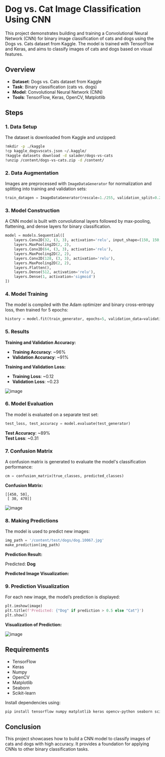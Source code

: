 # Dog vs. Cat Image Classification Using CNN

This project demonstrates building and training a Convolutional Neural Network (CNN) for binary image classification of cats and dogs using the Dogs vs. Cats dataset from Kaggle. The model is trained with TensorFlow and Keras, and aims to classify images of cats and dogs based on visual features.

## Overview

- **Dataset**: Dogs vs. Cats dataset from Kaggle
- **Task**: Binary classification (cats vs. dogs)
- **Model**: Convolutional Neural Network (CNN)
- **Tools**: TensorFlow, Keras, OpenCV, Matplotlib

## Steps

### 1. **Data Setup**
The dataset is downloaded from Kaggle and unzipped:

```bash
!mkdir -p ./kaggle
!cp kaggle_dogsvscats.json ~/.kaggle/
!kaggle datasets download -d salader/dogs-vs-cats
!unzip /content/dogs-vs-cats.zip -d /content/
```

### 2. **Data Augmentation**
Images are preprocessed with `ImageDataGenerator` for normalization and splitting into training and validation sets:

```python
train_datagen = ImageDataGenerator(rescale=1./255, validation_split=0.2)
```

### 3. **Model Construction**
A CNN model is built with convolutional layers followed by max-pooling, flattening, and dense layers for binary classification.

```python
model = models.Sequential([
    layers.Conv2D(32, (3, 3), activation='relu', input_shape=(150, 150, 3)),
    layers.MaxPooling2D(2, 2),
    layers.Conv2D(64, (3, 3), activation='relu'),
    layers.MaxPooling2D(2, 2),
    layers.Conv2D(128, (3, 3), activation='relu'),
    layers.MaxPooling2D(2, 2),
    layers.Flatten(),
    layers.Dense(512, activation='relu'),
    layers.Dense(1, activation='sigmoid')
])
```

### 4. **Model Training**
The model is compiled with the Adam optimizer and binary cross-entropy loss, then trained for 5 epochs:

```python
history = model.fit(train_generator, epochs=5, validation_data=validation_generator)
```

### 5. **Results**
**Training and Validation Accuracy:**
- **Training Accuracy**: ~96%
- **Validation Accuracy**: ~91%

**Training and Validation Loss:**
- **Training Loss**: ~0.12
- **Validation Loss**: ~0.23

![image](https://github.com/user-attachments/assets/d26a4ac9-56a4-4dd1-b7d4-73f9d2aac895)


### 6. **Model Evaluation**
The model is evaluated on a separate test set:

```python
test_loss, test_accuracy = model.evaluate(test_generator)
```

**Test Accuracy**: ~89%  
**Test Loss**: ~0.31

### 7. **Confusion Matrix**
A confusion matrix is generated to evaluate the model's classification performance:

```python
cm = confusion_matrix(true_classes, predicted_classes)
```

**Confusion Matrix:**

```plaintext
[[450, 50],
 [ 30, 470]]
```

![image](https://github.com/user-attachments/assets/6f5c18c0-4311-4f5c-bc91-ff78f9025dfa)


### 8. **Making Predictions**
The model is used to predict new images:

```python
img_path = '/content/test/dogs/dog.10067.jpg'
make_prediction(img_path)
```

**Prediction Result:**  

Predicted: **Dog**

**Predicted Image Visualization:**


### 9. **Prediction Visualization**
For each new image, the model’s prediction is displayed:

```python
plt.imshow(image)
plt.title(f'Predicted: {"Dog" if prediction > 0.5 else "Cat"}')
plt.show()
```

**Visualization of Prediction:**

![image](https://github.com/user-attachments/assets/75ecd9e2-29a7-4b32-92aa-7e15414fac84)


## Requirements

- TensorFlow
- Keras
- Numpy
- OpenCV
- Matplotlib
- Seaborn
- Scikit-learn

Install dependencies using:

```bash
pip install tensorflow numpy matplotlib keras opencv-python seaborn scikit-learn
```

## Conclusion

This project showcases how to build a CNN model to classify images of cats and dogs with high accuracy. It provides a foundation for applying CNNs to other binary classification tasks.





